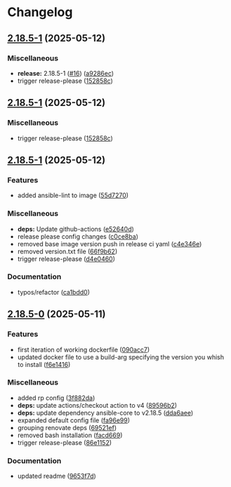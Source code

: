 # Changelog

## [2.18.5-1](https://github.com/andygodish/containerized-ansible/compare/v2.18.5-1...v2.18.5-1) (2025-05-12)


### Miscellaneous

* **release:** 2.18.5-1 ([#16](https://github.com/andygodish/containerized-ansible/issues/16)) ([a9286ec](https://github.com/andygodish/containerized-ansible/commit/a9286ec626631ba5dd1a1d37cbac9ca7a87f83ec))
* trigger release-please ([152858c](https://github.com/andygodish/containerized-ansible/commit/152858ce464ed1b7b7a9a362674a6a40f369ffce))

## [2.18.5-1](https://github.com/andygodish/containerized-ansible/compare/v2.18.5-1...v2.18.5-1) (2025-05-12)


### Miscellaneous

* trigger release-please ([152858c](https://github.com/andygodish/containerized-ansible/commit/152858ce464ed1b7b7a9a362674a6a40f369ffce))

## [2.18.5-1](https://github.com/andygodish/containerized-ansible/compare/v2.18.5-0...v2.18.5-1) (2025-05-12)


### Features

* added ansible-lint to image ([55d7270](https://github.com/andygodish/containerized-ansible/commit/55d727062ca71d30b4ae7a7aad90c0c7d7691fc8))


### Miscellaneous

* **deps:** Update github-actions ([e52640d](https://github.com/andygodish/containerized-ansible/commit/e52640df9838fe3e9200ef987758271a3fbb9222))
* release please config changes ([c0ce8ba](https://github.com/andygodish/containerized-ansible/commit/c0ce8bae315de8b4ad04d982afc7978709fa5375))
* removed base image version push in release ci yaml ([c4e346e](https://github.com/andygodish/containerized-ansible/commit/c4e346e83dfd1ee1bf077f7c9bc73aa2a5c222bb))
* removed version.txt file ([66f9b62](https://github.com/andygodish/containerized-ansible/commit/66f9b62c9cbc877d21c93e09edb855127a0e560b))
* trigger release-please ([d4e0460](https://github.com/andygodish/containerized-ansible/commit/d4e046073bcfcb4e286ef988d4c9107c63797574))


### Documentation

* typos/refactor ([ca1bdd0](https://github.com/andygodish/containerized-ansible/commit/ca1bdd0e8198ac46cdb4ef12cba30a5dc62b6d4c))

## [2.18.5-0](https://github.com/andygodish/containerized-ansible/compare/v2.18.5-0...v2.18.5-0) (2025-05-11)


### Features

* first iteration of working dockerfile ([090acc7](https://github.com/andygodish/containerized-ansible/commit/090acc7fed1d48f97e4d1d14b05542fbd5ca131d))
* updated docker file to use a build-arg specifying the version you whish to install ([f6e1416](https://github.com/andygodish/containerized-ansible/commit/f6e1416c21e27c781db264f632ba13dda0682f32))


### Miscellaneous

* added rp config ([3f882da](https://github.com/andygodish/containerized-ansible/commit/3f882da558d8051fa6569def11baaa7ce0230450))
* **deps:** update actions/checkout action to v4 ([89596b2](https://github.com/andygodish/containerized-ansible/commit/89596b26add578ffba1597c8e1ee4515ae750434))
* **deps:** update dependency ansible-core to v2.18.5 ([dda6aee](https://github.com/andygodish/containerized-ansible/commit/dda6aeedcda533ea7c6662c9f51d2fd462c5103c))
* expanded default config file ([fa96e99](https://github.com/andygodish/containerized-ansible/commit/fa96e99559ff2ca155994cd2eea350753c8a5345))
* grouping renovate deps ([69521ef](https://github.com/andygodish/containerized-ansible/commit/69521ef9eeb760523ba52d807806af428e1dc38c))
* removed bash installation ([facd669](https://github.com/andygodish/containerized-ansible/commit/facd669e2a6e5114b190d27bcd5b26bf33989bfc))
* trigger release-please ([86e1152](https://github.com/andygodish/containerized-ansible/commit/86e1152b74833b8ef0910aaf65be3df042dc2d7f))


### Documentation

* updated readme ([9653f7d](https://github.com/andygodish/containerized-ansible/commit/9653f7dab4bf83b78b731db5416fe997a764a175))
